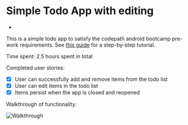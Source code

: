 # Simple Todo App with editing
-

This is a simple todo app to satisfy the codepath android bootcamp pre-work requirements. See [this guide](http://courses.codepath.com/snippets/intro_to_android/prework) for a step-by-step tutorial.

Time spent: 2.5 hours spent in total

Completed user stories:
- [x] User can successfully add and remove items from the todo list
- [x] User can edit items in the todo list
- [x] Items persist when the app is closed and reopened

Walkthrough of functionality:

![Walkthrough](https://raw.githubusercontent.com/zero-impact/TodoApp/master/walkthrough.gif)
